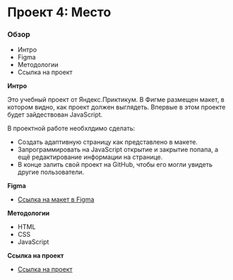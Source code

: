 # Проект 4: Место

### Обзор

* Интро
* Figma
* Методологии
* Ссылка на проект

**Интро**

Это учебный проект от Яндекс.Приктикум. В Фигме размещен макет, в котором видно, как проект должен выглядеть. Впервые в этом проекте будет зайдествован JavaScript.

В проектной работе необхлдимо сделать:
* Создать адаптивную страницу как представлено в макете.
* Запрограммировать на JavaScript открытие и закрытие попапа, а ещё редактирование информации на странице.
* В конце залить свой проект на GitHub, чтобы его могли увидеть другие пользователи.

**Figma**

* [Ссылка на макет в Figma](https://www.figma.com/file/2cn9N9jSkmxD84oJik7xL7/JavaScript.-Sprint-4?node-id=0%3A1)

**Методологии**

* HTML
* CSS
* JavaScript

**Ссылка на проект**

* [Ссылка на проект](https://nnastish.github.io/mesto/index.html)
